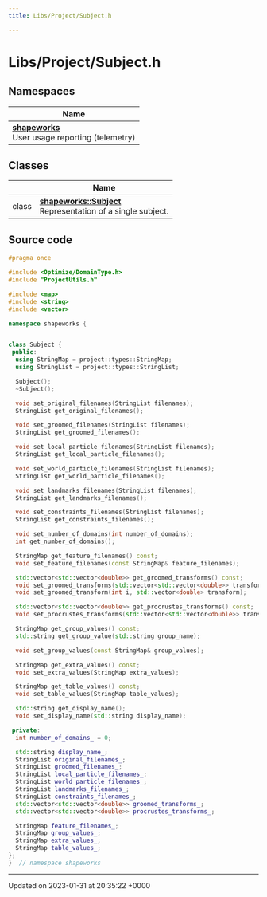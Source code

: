 ```yaml
---
title: Libs/Project/Subject.h

---
```


# Libs/Project/Subject.h



## Namespaces

| Name           |
| -------------- |
| **[shapeworks](../Namespaces/namespaceshapeworks.md)** <br>User usage reporting (telemetry)  |

## Classes

|                | Name           |
| -------------- | -------------- |
| class | **[shapeworks::Subject](../Classes/classshapeworks_1_1Subject.md)** <br>Representation of a single subject.  |




## Source code

```cpp
#pragma once

#include <Optimize/DomainType.h>
#include "ProjectUtils.h"

#include <map>
#include <string>
#include <vector>

namespace shapeworks {


class Subject {
 public:
  using StringMap = project::types::StringMap;
  using StringList = project::types::StringList;

  Subject();
  ~Subject();

  void set_original_filenames(StringList filenames);
  StringList get_original_filenames();

  void set_groomed_filenames(StringList filenames);
  StringList get_groomed_filenames();

  void set_local_particle_filenames(StringList filenames);
  StringList get_local_particle_filenames();

  void set_world_particle_filenames(StringList filenames);
  StringList get_world_particle_filenames();

  void set_landmarks_filenames(StringList filenames);
  StringList get_landmarks_filenames();

  void set_constraints_filenames(StringList filenames);
  StringList get_constraints_filenames();

  void set_number_of_domains(int number_of_domains);
  int get_number_of_domains();

  StringMap get_feature_filenames() const;
  void set_feature_filenames(const StringMap& feature_filenames);

  std::vector<std::vector<double>> get_groomed_transforms() const;
  void set_groomed_transforms(std::vector<std::vector<double>> transforms);
  void set_groomed_transform(int i, std::vector<double> transform);

  std::vector<std::vector<double>> get_procrustes_transforms() const;
  void set_procrustes_transforms(std::vector<std::vector<double>> transforms);

  StringMap get_group_values() const;
  std::string get_group_value(std::string group_name);

  void set_group_values(const StringMap& group_values);

  StringMap get_extra_values() const;
  void set_extra_values(StringMap extra_values);

  StringMap get_table_values() const;
  void set_table_values(StringMap table_values);

  std::string get_display_name();
  void set_display_name(std::string display_name);

 private:
  int number_of_domains_ = 0;

  std::string display_name_;
  StringList original_filenames_;
  StringList groomed_filenames_;
  StringList local_particle_filenames_;
  StringList world_particle_filenames_;
  StringList landmarks_filenames_;
  StringList constraints_filenames_;
  std::vector<std::vector<double>> groomed_transforms_;
  std::vector<std::vector<double>> procrustes_transforms_;

  StringMap feature_filenames_;
  StringMap group_values_;
  StringMap extra_values_;
  StringMap table_values_;
};
}  // namespace shapeworks
```


-------------------------------

Updated on 2023-01-31 at 20:35:22 +0000
